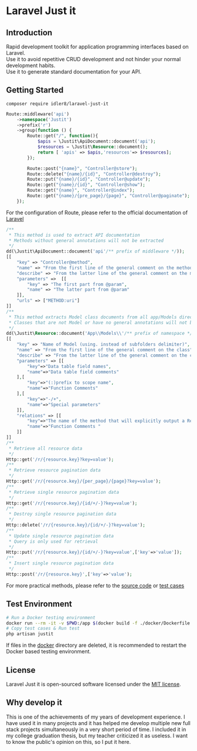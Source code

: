 # Laravel Just it

## Introduction

Rapid development toolkit for application programming interfaces based on Laravel.  
Use it to avoid repetitive CRUD development and not hinder your normal development habits.  
Use it to generate standard documentation for your API.

## Getting Started

`composer require idler8/laravel-just-it`

```php
Route::middleware('api')
    ->namespace('Justit')
    ->prefix('r')
    ->group(function () {
        Route::get("/", function(){
            $apis = \Justit\ApiDocument::document('api');
            $resources = \Justit\Resource::document();
            return [ 'apis' => $apis,'resources'=> $resources];
        });

        Route::post("{name}", "Controller@store");
        Route::delete("{name}/{id}", "Controller@destroy");
        Route::put("{name}/{id}", "Controller@update");
        Route::get("{name}/{id}", "Controller@show");
        Route::get("{name}", "Controller@index");
        Route::get("{name}/{pre_page}/{page}", "Controller@paginate");
    });
```

For the configuration of Route, please refer to the official documentation of [Laravel](https://laravel.com/docs/routing#parameters-and-dependency-injection)

```php
/**
 * This method is used to extract API documentation
 * Methods without general annotations will not be extracted
 */
dd(\Justit\ApiDocument::document('api'/** prefix of middleware */));
[[
    "key" => "Controller@method",
    "name" => "From the first line of the general comment on the method",
    "describe" => "From the latter line of the general comment on the method",
    "parameters" =>  [[
        "key" => "The first part from @param",
        "name" => "The latter part from @param"
    ]],
    "urls" => ["METHOD:uri"]
]]
/**
 * This method extracts Model class documents from all app/Models directories
 * Classes that are not Model or have no general annotations will not be extracted
 */
dd(\Justit\Resource::document('App\\Models\\'/** prefix of namespace */));
[[
    "key" => "Name of Model (using. instead of subfolders delimiter)",
    "name" => "From the first line of the general comment on the class",
    "describe" => "From the latter line of the general comment on the class",
    "parameters" => [[
        "key"=>"Data table field names",
        "name"=>"Data table field comments"
    ],[
        "key"=>"(:)prefix to scope name",
        "name"=>"Function Comments"
    ],[
        "key"=>"-/+",
        "name"=>"Special parameters"
    ]],
    "relations" => [[
        "key"=>"The name of the method that will explicitly output a Relation(hasOne/hasMany)",
        "name"=>"Function Comments "
    ]]
]]
/**
 * Retrieve all resource data
 */
Http::get('/r/{resource.key}?key=value');
/**
 * Retrieve resource pagination data
 */
Http::get('/r/{resource.key}/{per_page}/{page}?key=value');
/**
 * Retrieve single resource pagination data
 */
Http::get('/r/{resource.key}/{id/+/-}?key=value');
/**
 * Destroy single resource pagination data
 */
Http::delete('/r/{resource.key}/{id/+/-}?key=value');
/**
 * Update single resource pagination data
 * Query is only used for retrieval
 */
Http::put('/r/{resource.key}/{id/+/-}?key=value',['key'=>'value']);
/**
 * Insert single resource pagination data
 */
Http::post('/r/{resource.key}',['key'=>'value');
```

For more practical methods, please refer to the [source code](/src) or [test cases](/docker/tests)

## Test Environment

```bash
# Run a Docker testing environment
docker run --rm -it -v $PWD:/app $(docker build -f ./docker/Dockerfile . -q)
# Copy test cases & Run test
php artisan justit
```

If files in the [docker](/docker) directory are deleted, it is recommended to restart the Docker based testing environment.

## License

Laravel Just it is open-sourced software licensed under the [MIT license](LICENSE.md).

## Why develop it

This is one of the achievements of my years of development experience. I have used it in many projects and it has helped me develop multiple new full stack projects simultaneously in a very short period of time. I included it in my college graduation thesis, but my teacher criticized it as useless. I want to know the public's opinion on this, so I put it here.
